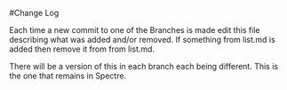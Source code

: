 #Change Log

Each time a new commit to one of the Branches is made edit this file describing what was added and/or removed.
If something from list.md is added then remove it from from list.md.

There will be a version of this in each branch each being different. This is the one that remains in Spectre.
